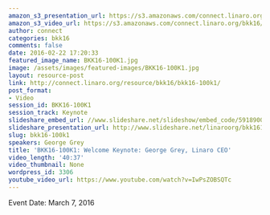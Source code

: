 ```yaml
---
amazon_s3_presentation_url: https://s3.amazonaws.com/connect.linaro.org/bkk16/Presentations/Monday/BKK16-100K1.pdf
amazon_s3_video_url: https://s3.amazonaws.com/connect.linaro.org/bkk16/Videos/Monday/BKK16-10K1%20GG%20Keynote.mp4
author: connect
categories: bkk16
comments: false
date: 2016-02-22 17:20:33
featured_image_name: BKK16-100K1.jpg
image: /assets/images/featured-images/BKK16-100K1.jpg
layout: resource-post
link: http://connect.linaro.org/resource/bkk16/bkk16-100k1/
post_format:
- Video
session_id: BKK16-100K1
session_track: Keynote
slideshare_embed_url: //www.slideshare.net/slideshow/embed_code/59189001
slideshare_presentation_url: http://www.slideshare.net/linaroorg/bkk16100k1-george-grey-linaro-ceo-opening-keynote
slug: bkk16-100k1
speakers: George Grey
title: 'BKK16-100K1: Welcome Keynote: George Grey, Linaro CEO'
video_length: '40:37'
video_thumbnail: None
wordpress_id: 3306
youtube_video_url: https://www.youtube.com/watch?v=IwPsZOBSQTc
---
```


Event Date: March 7, 2016
